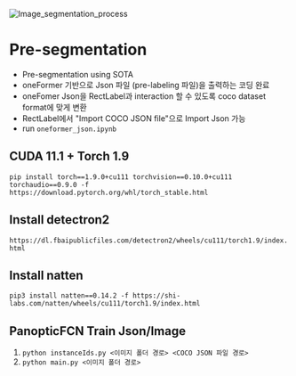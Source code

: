 
![Image_segmentation_process](https://github.com/IoRTKETI/Pre-segmentation/assets/122510029/ad5bb6ec-2fc9-4f9a-b38e-12b2e1585692)

# Pre-segmentation
- Pre-segmentation using SOTA
- oneFormer 기반으로 Json 파일 (pre-labeling 파일)을 출력하는 코딩 완료
- oneFomer Json을 RectLabel과 interaction 할 수 있도록 coco dataset format에 맞게 변환
- RectLabel에서 "Import COCO JSON file"으로 Import Json 가능
- run ``` oneformer_json.ipynb ```

## CUDA 11.1 + Torch 1.9
``` pip install torch==1.9.0+cu111 torchvision==0.10.0+cu111 torchaudio==0.9.0 -f https://download.pytorch.org/whl/torch_stable.html ```

## Install detectron2
``` https://dl.fbaipublicfiles.com/detectron2/wheels/cu111/torch1.9/index.html ```

## Install natten
``` pip3 install natten==0.14.2 -f https://shi-labs.com/natten/wheels/cu111/torch1.9/index.html ```

## PanopticFCN Train Json/Image
1. ``` python instanceIds.py <이미지 폴더 경로> <COCO JSON 파일 경로> ```  
2. ``` python main.py <이미지 폴더 경로> ```
